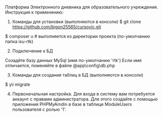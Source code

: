 Платформа Электронного дневника для образовательного учреждения. Инструкция к применению:
1. Команды для установки (выполняются в консоли)
$ git clone https://github.com/bigon25565/cursovic.git

$ composer u # выполняется из директории проекта (по-умолчанию папка isu-rtk)


2. Подключение к БД

Созадйте базу данных MySql (имя по-умолчанию  'rtk')
Если имя отличается, поменяйте в файле @app\config\db.php

3. Команды для создания таблиц в БД (выполняются в консоли)

$ yii migrate

4. Первоначальная настройка.
Для входа в систему вам потребуется аккаунт с правами администратора. Для этого создайте с помощью приложения PHPMyAmdin в базе в таблице ModuleUsers пользователя с ролью '1'.

